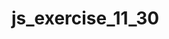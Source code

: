 # js_exercise_11_30

<!-- Please see the index.js file for the functions and renderings for the 5 exercise questions.
I used vanilla Javascript to render a basic html page. Feel free to open index.html for questions 4 and 5.
Thank you for your time and for this opportunity!-->